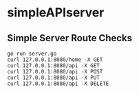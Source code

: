 # simpleAPIserver

## Simple Server Route Checks

`go run server.go`  
`curl 127.0.0.1:8080/home -X GET`  
`curl 127.0.0.1:8080/api -X GET`  
`curl 127.0.0.1:8080/api -X POST`  
`curl 127.0.0.1:8080/api -X PUT`  
`curl 127.0.0.1:8080/api -X DELETE`

